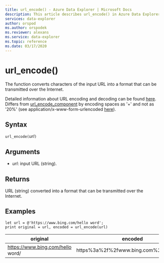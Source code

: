 ```yaml
---
title: url_encode() - Azure Data Explorer | Microsoft Docs
description: This article describes url_encode() in Azure Data Explorer.
services: data-explorer
author: orspod
ms.author: orspodek
ms.reviewer: alexans
ms.service: data-explorer
ms.topic: reference
ms.date: 03/17/2020
---
```

# url_encode()

The function converts characters of the input URL into a format that can be transmitted over the Internet. 

Detailed information about URL encoding and decoding can be found [here](https://en.wikipedia.org/wiki/Percent-encoding).
Differs from [url_encode_component](./urlencodecomponentfunction.md) by encoding spaces as '+' and not as '20%' (see application/x-www-form-urlencoded [here](https://en.wikipedia.org/wiki/Percent-encoding)).

## Syntax

`url_encode(`*url*`)`

## Arguments

* *url*: input URL (string).  

## Returns

URL (string) converted into a format that can be transmitted over the Internet.

## Examples

```kusto
let url = @'https://www.bing.com/hello word';
print original = url, encoded = url_encode(url)
```

|original|encoded|
|---|---|
|https://www.bing.com/hello word/|https%3a%2f%2fwww.bing.com%2fhello+word|


 